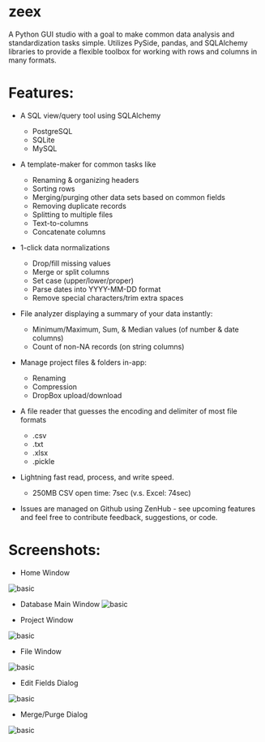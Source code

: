 # zeex

A Python GUI studio with a goal to make common data analysis and standardization tasks simple.
Utilizes PySide, pandas, and SQLAlchemy libraries to provide a flexible toolbox for 
working with rows and columns in many formats.


# Features:
- A SQL view/query tool using SQLAlchemy
	- PostgreSQL
	- SQLite
	- MySQL

- A template-maker for common tasks like
    - Renaming & organizing headers
    - Sorting rows
    - Merging/purging other data sets based on common fields
    - Removing duplicate records
    - Splitting to multiple files
    - Text-to-columns
    - Concatenate columns

- 1-click data normalizations
    - Drop/fill missing values
    - Merge or split columns
    - Set case (upper/lower/proper)
    - Parse dates into YYYY-MM-DD format
    - Remove special characters/trim extra spaces

- File analyzer displaying a summary of your data instantly:
    - Minimum/Maximum, Sum, & Median values (of number & date columns)
    - Count of non-NA records (on string columns)

- Manage project files & folders in-app:
    - Renaming
    - Compression
    - DropBox upload/download

- A file reader that guesses the encoding and delimiter of most file formats
    - .csv
    - .txt
    - .xlsx
    - .pickle

- Lightning fast read, process, and write speed.
    - 250MB CSV open time: 7sec (v.s. Excel: 74sec)

- Issues are managed on Github using ZenHub - see upcoming features and feel free to contribute feedback, suggestions, or code.


# Screenshots:

- Home Window

![basic](images/home.png)

- Database Main Window
![basic](images/database_query1.png)

- Project Window

![basic](images/project_open.png)


- File Window

![basic](images/file_open.png)


- Edit Fields Dialog

![basic](images/action_edit_fields_set_case.png)


- Merge/Purge Dialog

![basic](images/action_merge_purge_tab1.png)




